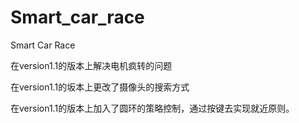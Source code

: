 # Smart_car_race
Smart Car Race

在version1.1的版本上解决电机疯转的问题

在version1.1的坂本上更改了摄像头的搜索方式

在version1.1的版本上加入了圆环的策略控制，通过按键去实现就近原则。